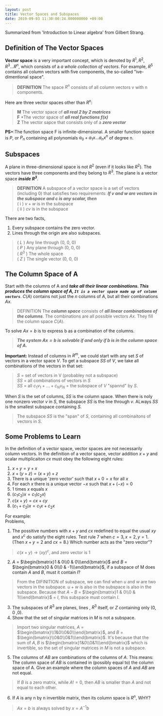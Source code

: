```yaml
---
layout: post
title: Vector Spaces and Subspaces
date: 2019-09-03 11:30:00:24.000000000 +09:00
---
```

Summarized from 'Introduction to Linear algebra' from Gilbert Strang.
## Definition of The Vector Spaces
**Vector space** is a very important concept, which is denoted by $R^1, R^2, R^3 ... R^n$, which consists of a *a whole collection of vectors*. For example, $R^5$ contains all column vectors with five components, the so-called "ive-dimentional space".
> **DEFINITION** The space $R^n$ consists of all column vectors v with n components.

Here are three vector spaces other than $R^n$:
> **M** The vector space of ***all real 2 by 2 matrices*** <br>
> **F** *The vector space of ***all real functions $f(x)$*** <br>
> **Z** The vector sapce that consists only of a ***zero vector***

**PS***:The function space F is infinite-dimensional. A smaller function space is $P$, or $P_n$ containing all polynomials $a_0 + a_1x ... a_nx^n$ of degree n.
## Subspaces
A plane in three-dimensional space is not $R^2$ (even if it looks like $R^2$). The vectors have three components and they belong to $R^3$. The plane is a vector space ***inside $R^3$***.
> **DEFINITION** A subspace of a vector space is a set of vectors (including 0) that satisfies two requirements: ***If $v$ and $w$ are vectors in the subspace and $c$ is any scalar, then<br>***
> ( i ) $v+w$ is in the subspace <br>
> ( ii ) $cv$ is in the subspace

There are two facts,
1. Every subspace contains the zero vector.
2. Lines through the origin are also subspaces.

> ( $L$ ) Any line through (0, 0, 0)<br>
> ( $P$ ) Any plane through (0, 0, 0)<br>
> ( $R^3$ ) The whole space<br>
> ( $Z$ ) The single vector (0, 0, 0)

## The Column Space of A
Start with the columns of A and ***take all their linear combinations. This produces the column space of A, `It is a vector space made up of column vectors`***. $C(A)$ contains not just the $n$ columns of $A$, but all their combinations $Ax$.
> DEFINITION The ***column space*** consists of ***all linear combinations of the columns***. The combinations are all possible vectors $Ax$. They fill the column space $C(A)$.

To solve $Ax = b$ is to express b as a combination of the columns.

> ***The system $Ax = b$ is solvable if and only if b is in the column space of $A$.***

**Important:** Instead of columns in $R^m$, we could start with any set $S$ of vectors in a vector space $V$. To get a subspace $SS$ of $V$, we take all combinations of the vectors in that set:

> $S$ = set of vectors in V (probabley not a subspace)<br>
> $SS$ = all combinations of vectors in $S$<br>
> $SS$ = all $c_1v_1 + ...+ c_Nv_N$ = the subspace of $V$ "spannd" by $S$.

When $S$ is the set of columns, $SS$ is the column space. When there is noly one nonzero vector $v$ in $S$, the subspace $SS$ is the line through $v$. ALways $SS$ is the smallest subspace containing $S$.

> The subspace $SS$ is the "span" of $S$, containing all combinaitons of vectors in $S$.

## Some Problems to Learn
In the definition of a vector space, vector spaces are not necessarily column vectors. In the definition of a vector space, vector addition $x+y$ and scalar multiplicaiton $cx$ must obey the following eight rules:
1. $x+y=y+x$
2. $x+(y+z)=(x+y)+z$
3. There is a unique 'zero vector' such that $x+0=x$ for all $x$
4. For each $x$ there is a unique vector $-x$ such that $x + (-x) = 0$
5. 1 times $x$ equals $x$
6. $(c_1c_2)x=c_1(c_2x)$
7. $c(x+y)=cx + cy$
8. $(c_1+c_2)x = c_1x + c_2x$

For example:<br>
Problems, <br>
1. The possitive numbers with $x + y$ and $cx$ redefined to equal the usual $xy$ and $x^c$ do satisfy the eight rules. Test rule 7 when $c =3, x = 2, y =1$. (Then $x+y=2$ and $cx=8$.) Which number acts as the "zero vector"?
> $c(x+y)\to(xy)^c$, and zero vector is 1
2. $A$ = $\begin{bmatrix}1 & 0\\0 & 0\\\end{bmatrix}$ and $B$ = $\begin{bmatrix}0 & 0\\0 & -1\\\end{bmatrix}$, if a subspace of M does contain $A$ and $B$, must it contain $I$?
> From the DIFINITION of subspace, we can find when $u$ and $w$ are two vectors in the subspace. $u + w$ is also in the subspace is also in the subspace. Because that $A - B$ = $\begin{bmatrix}1 & 0\\0 & 1\\\end{bmatrix}$ = $I$, this subspace must contain $I$.
3. The subspaces of $R^3$ are planes, lines , $R^3$ itself, or $Z$ containing only (0, 0 ,0).
4. Show that the set of singular matrices in $M$ is not a subspace.
> Import two singular matrices, $A$ = $\begin{bmatrix}\\1&0\\0&0\\\end{bmatrix}$, and $B$ = $\begin{bmatrix}\\0&0\\0&1\\\end{bmatrix}$. It's because that the sum of $A,B$ is $\begin{bmatrix}1&0\\0&1\\\end{bmatrix}$ which is invertible, so the set of singular matrices in $M$ is not a subspace.
5. The columns of $AB$ are combinations of the columns of $A$. This means: The column space of $AB$ is contained in (possibly equal to) the column space of A. Give an example where the column spaces of $A$ and $AB$ are not equal.
> If $B$ is a zero matrix, while $A!=0$, then $AB$ is smaller than $A$ and not equal to each other.
6. If $A$ is any n by n invertible matrix, then its column space is $R^n$, WHY?
> $Ax = b$ is always solved by $x = A^{-1}b$



